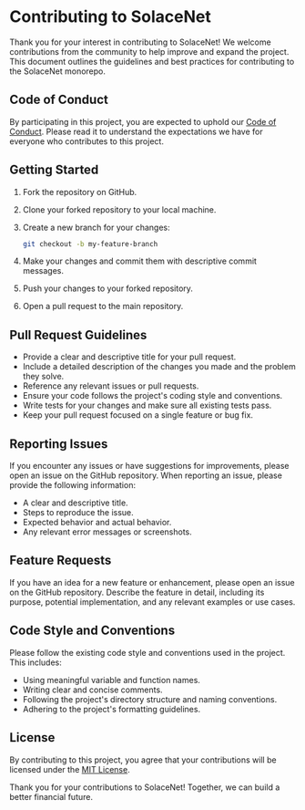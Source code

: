 # Contributing to SolaceNet

Thank you for your interest in contributing to SolaceNet! We welcome contributions from the community to help improve and expand the project. This document outlines the guidelines and best practices for contributing to the SolaceNet monorepo.

## Code of Conduct

By participating in this project, you are expected to uphold our [Code of Conduct](CODE_OF_CONDUCT.md). Please read it to understand the expectations we have for everyone who contributes to this project.

## Getting Started

1. Fork the repository on GitHub.
2. Clone your forked repository to your local machine.
3. Create a new branch for your changes:

   ```bash
   git checkout -b my-feature-branch
   ```

4. Make your changes and commit them with descriptive commit messages.
5. Push your changes to your forked repository.
6. Open a pull request to the main repository.

## Pull Request Guidelines

- Provide a clear and descriptive title for your pull request.
- Include a detailed description of the changes you made and the problem they solve.
- Reference any relevant issues or pull requests.
- Ensure your code follows the project's coding style and conventions.
- Write tests for your changes and make sure all existing tests pass.
- Keep your pull request focused on a single feature or bug fix.

## Reporting Issues

If you encounter any issues or have suggestions for improvements, please open an issue on the GitHub repository. When reporting an issue, please provide the following information:

- A clear and descriptive title.
- Steps to reproduce the issue.
- Expected behavior and actual behavior.
- Any relevant error messages or screenshots.

## Feature Requests

If you have an idea for a new feature or enhancement, please open an issue on the GitHub repository. Describe the feature in detail, including its purpose, potential implementation, and any relevant examples or use cases.

## Code Style and Conventions

Please follow the existing code style and conventions used in the project. This includes:

- Using meaningful variable and function names.
- Writing clear and concise comments.
- Following the project's directory structure and naming conventions.
- Adhering to the project's formatting guidelines.

## License

By contributing to this project, you agree that your contributions will be licensed under the [MIT License](LICENSE).

Thank you for your contributions to SolaceNet! Together, we can build a better financial future.
